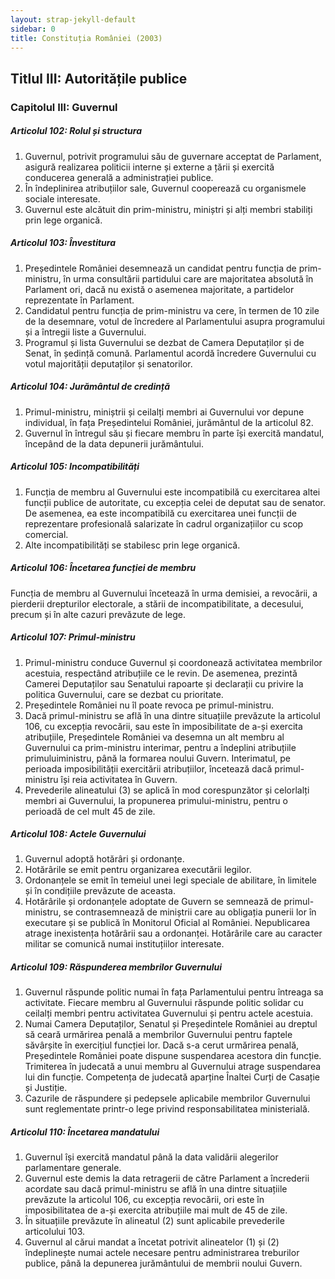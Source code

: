 ```yaml
---
layout: strap-jekyll-default
sidebar: 0
title: Constituția României (2003)
---
```


## Titlul III: Autoritățile publice

### Capitolul III: Guvernul

##### **Articolul 102**: *Rolul și structura*

1. Guvernul, potrivit programului său de guvernare acceptat de Parlament, asigură realizarea politicii interne și externe a țării și exercită conducerea generală a administrației publice.
1. În îndeplinirea atribuțiilor sale, Guvernul cooperează cu organismele sociale interesate.
1. Guvernul este alcătuit din prim-ministru, miniștri și alți membri stabiliți prin lege organică.

##### **Articolul 103**: *Învestitura*

1. Președintele României desemnează un candidat pentru funcția de prim-ministru, în urma consultării partidului care are majoritatea absolută în Parlament ori, dacă nu există o asemenea majoritate, a partidelor reprezentate în Parlament.
1. Candidatul pentru funcția de prim-ministru va cere, în termen de 10 zile de la desemnare, votul de încredere al Parlamentului asupra programului și a întregii liste a Guvernului.
1. Programul și lista Guvernului se dezbat de Camera Deputaților și de Senat, în ședință comună. Parlamentul acordă încredere Guvernului cu votul majorității deputaților și senatorilor.

##### **Articolul 104**: *Jurământul de credință*

1. Primul-ministru, miniștrii și ceilalți membri ai Guvernului vor depune individual, în fața Președintelui României, jurământul de la articolul 82.
1. Guvernul în întregul său și fiecare membru în parte își exercită mandatul, începând de la data depunerii jurământului.

##### **Articolul 105**: *Incompatibilități*

1. Funcția de membru al Guvernului este incompatibilă cu exercitarea altei funcții publice de autoritate, cu excepția celei de deputat sau de senator. De asemenea, ea este incompatibilă cu exercitarea unei funcții de reprezentare profesională salarizate în cadrul organizațiilor cu scop comercial.
1. Alte incompatibilități se stabilesc prin lege organică.

##### **Articolul 106**: *Încetarea funcției de membru*

Funcția de membru al Guvernului încetează în urma demisiei, a revocării, a pierderii drepturilor electorale, a stării de incompatibilitate, a decesului, precum și în alte cazuri prevăzute de lege.

##### **Articolul 107**: *Primul-ministru*

1. Primul-ministru conduce Guvernul și coordonează activitatea membrilor acestuia, respectând atribuțiile ce le revin. De asemenea, prezintă Camerei Deputaților sau Senatului rapoarte și declarații cu privire la politica Guvernului, care se dezbat cu prioritate.
1. Președintele României nu îl poate revoca pe primul-ministru.
1. Dacă primul-ministru se află în una dintre situațiile prevăzute la articolul 106, cu excepția revocării, sau este în imposibilitate de a-și exercita atribuțiile, Președintele României va desemna un alt membru al Guvernului ca prim-ministru interimar, pentru a îndeplini atribuțiile primuluiministru, până la formarea noului Guvern. Interimatul, pe perioada imposibilității exercitării atribuțiilor, încetează dacă primul-ministru își reia activitatea în Guvern.
1. Prevederile alineatului (3) se aplică în mod corespunzător și celorlalți membri ai Guvernului, la propunerea primului-ministru, pentru o perioadă de cel mult 45 de zile.

##### **Articolul 108**: *Actele Guvernului*

1. Guvernul adoptă hotărâri și ordonanțe.
1. Hotărârile se emit pentru organizarea executării legilor.
1. Ordonanțele se emit în temeiul unei legi speciale de abilitare, în limitele și în condițiile prevăzute de aceasta.
1. Hotărârile și ordonanțele adoptate de Guvern se semnează de primul-ministru, se contrasemnează de miniștrii care au obligația punerii lor în executare și se publică în Monitorul Oficial al României. Nepublicarea atrage inexistența hotărârii sau a ordonanței. Hotărârile care au caracter militar se comunică numai instituțiilor interesate.

##### **Articolul 109**: *Răspunderea membrilor Guvernului*

1. Guvernul răspunde politic numai în fața Parlamentului pentru întreaga sa activitate. Fiecare membru al Guvernului răspunde politic solidar cu ceilalți membri pentru activitatea Guvernului și pentru actele acestuia.
1. Numai Camera Deputaților, Senatul și Președintele României au dreptul să ceară urmărirea penală a membrilor Guvernului pentru faptele săvârșite în exercițiul funcției lor. Dacă s-a cerut urmărirea penală, Președintele României poate dispune suspendarea acestora din funcție. Trimiterea în judecată a unui membru al Guvernului atrage suspendarea lui din funcție. Competența de judecată aparține Înaltei Curți de Casație și Justiție.
1. Cazurile de răspundere și pedepsele aplicabile membrilor Guvernului sunt reglementate printr-o lege privind responsabilitatea ministerială.

##### **Articolul 110**: *Încetarea mandatului*

1. Guvernul își exercită mandatul până la data validării alegerilor parlamentare generale.
1. Guvernul este demis la data retragerii de către Parlament a încrederii acordate sau dacă primul-ministru se află în una dintre situațiile prevăzute la articolul 106, cu excepția revocării, ori este în imposibilitatea de a-și exercita atribuțiile mai mult de 45 de zile.
1. În situațiile prevăzute în alineatul (2) sunt aplicabile prevederile articolului 103.
1. Guvernul al cărui mandat a încetat potrivit alineatelor (1) și (2) îndeplinește numai actele necesare pentru administrarea treburilor publice, până la depunerea jurământului de membrii noului Guvern.